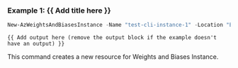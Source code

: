 ### Example 1: {{ Add title here }}
```powershell
New-AzWeightsAndBiasesInstance -Name "test-cli-instance-1" -Location "East US" -ResourceGroupName "clitest" -SubscriptionId "fc35d936-3b89-41f8-8110-a24b56826c37" -MarketplaceSubscriptionId  "fc35d936-3b89-41f8-8110-a24b56826c37" -OfferDetailOfferId "wandb_liftr" -OfferDetailPlanId "liftr0plan" -OfferDetailPlanName "WandB Liftr" -OfferDetailTermUnit "P1M" -OfferDetailPublisherId "weightsandbiasesinc1641502883483" -OfferDetailTermId "gmz7xq9ge3py" -Tag @{"TestName" = "TestValue"} -UserEmailAddress "aggarwalsw@microsoft.com" -UserFirstName "" -UserLastName "" -UserUpn "aggarwalsw@microsoft.com"
```

```output
{{ Add output here (remove the output block if the example doesn't have an output) }}
```

This command creates a new resource for Weights and Biases Instance.

